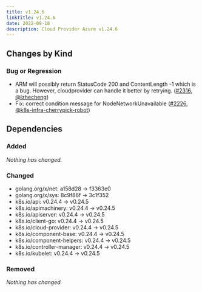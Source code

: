 ```yaml
---
title: v1.24.6
linkTitle: v1.24.6
date: 2022-09-18
description: Cloud Provider Azure v1.24.6
---
```



## Changes by Kind

### Bug or Regression

- ARM will possibly return StatusCode 200 and ContentLength -1 which is a bug. However, cloudprovider can handle it better by retrying. ([#2316](https://github.com/kubernetes-sigs/cloud-provider-azure/pull/2316), [@lzhecheng](https://github.com/lzhecheng))
- Fix: correct condition message for NodeNetworkUnavailable ([#2226](https://github.com/kubernetes-sigs/cloud-provider-azure/pull/2226), [@k8s-infra-cherrypick-robot](https://github.com/k8s-infra-cherrypick-robot))

## Dependencies

### Added
_Nothing has changed._

### Changed
- golang.org/x/net: a158d28 → f3363e0
- golang.org/x/sys: 8c9f86f → 3c1f352
- k8s.io/api: v0.24.4 → v0.24.5
- k8s.io/apimachinery: v0.24.4 → v0.24.5
- k8s.io/apiserver: v0.24.4 → v0.24.5
- k8s.io/client-go: v0.24.4 → v0.24.5
- k8s.io/cloud-provider: v0.24.4 → v0.24.5
- k8s.io/component-base: v0.24.4 → v0.24.5
- k8s.io/component-helpers: v0.24.4 → v0.24.5
- k8s.io/controller-manager: v0.24.4 → v0.24.5
- k8s.io/kubelet: v0.24.4 → v0.24.5

### Removed
_Nothing has changed._

